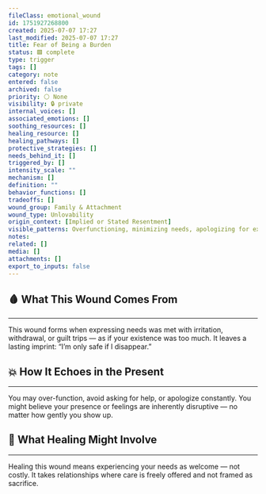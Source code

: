```yaml
---
fileClass: emotional_wound
id: 1751927268800
created: 2025-07-07 17:27
last_modified: 2025-07-07 17:27
title: Fear of Being a Burden
status: 🟩 complete
type: trigger
tags: []
category: note
entered: false
archived: false
priority: ⚪ None
visibility: 🔒 private
internal_voices: []
associated_emotions: []
soothing_resources: []
healing_resource: []
healing_pathways: []
protective_strategies: []
needs_behind_it: []
triggered_by: []
intensity_scale: ""
mechanism: []
definition: ""
behavior_functions: []
tradeoffs: []
wound_group: Family & Attachment
wound_type: Unlovability
origin_context: [Implied or Stated Resentment]
visible_patterns: Overfunctioning, minimizing needs, apologizing for existing, emotional suppression
notes: 
related: []
media: []
attachments: []
export_to_inputs: false
---
```


## 🩸 What This Wound Comes From
---
This wound forms when expressing needs was met with irritation, withdrawal, or guilt trips — as if your existence was too much. It leaves a lasting imprint: “I’m only safe if I disappear.”

## 💥 How It Echoes in the Present
---
You may over-function, avoid asking for help, or apologize constantly. You might believe your presence or feelings are inherently disruptive — no matter how gently you show up.

## 🧪 What Healing Might Involve
---
Healing this wound means experiencing your needs as welcome — not costly. It takes relationships where care is freely offered and not framed as sacrifice.

